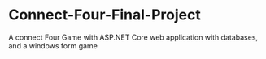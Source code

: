 # Connect-Four-Final-Project
A connect Four Game with ASP.NET Core web application with databases, and a windows form game
